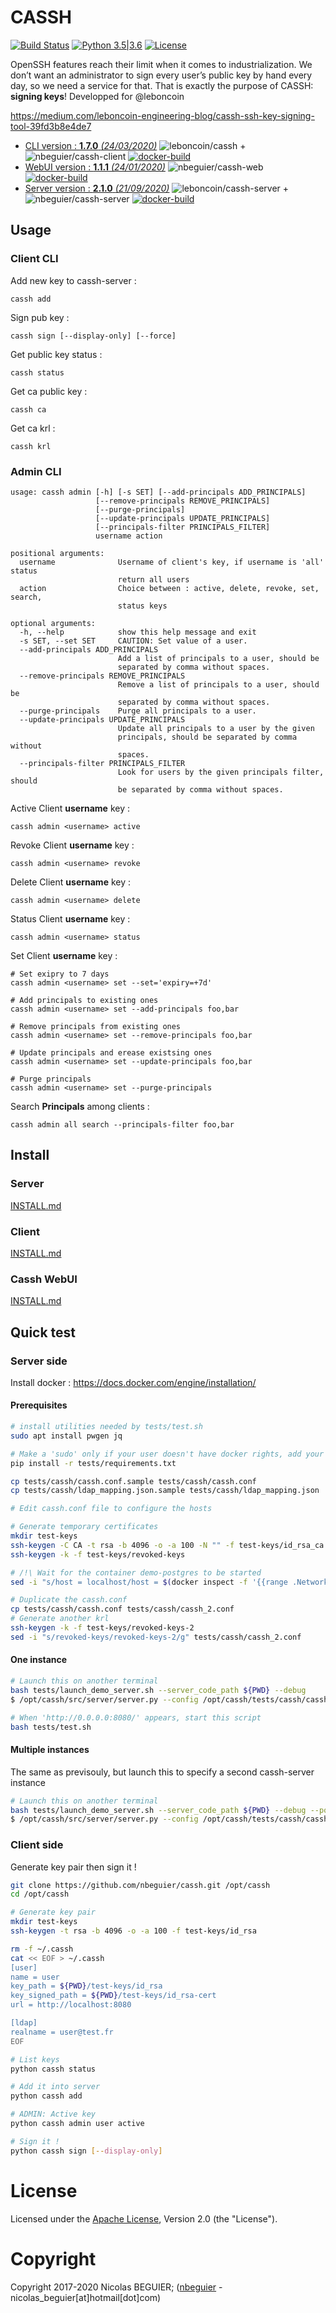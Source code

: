 # CASSH

[![Build Status](https://travis-ci.org/nbeguier/cassh.svg?branch=master)](https://travis-ci.org/nbeguier/cassh) [![Python 3.5|3.6](https://img.shields.io/badge/python-3.5|3.8-green.svg)](https://www.python.org/) [![License](https://img.shields.io/github/license/nbeguier/cassh?color=blue)](https://github.com/nbeguier/cassh/blob/master/LICENSE)

OpenSSH features reach their limit when it comes to industrialization. We don’t want an administrator to sign every user’s public key by hand every day, so we need a service for that. That is exactly the purpose of CASSH: **signing keys**!
Developped for @leboncoin

https://medium.com/leboncoin-engineering-blog/cassh-ssh-key-signing-tool-39fd3b8e4de7

  - [CLI version : **1.7.0** *(24/03/2020)*](src/client/CHANGELOG.md) ![leboncoin/cassh](https://img.shields.io/docker/pulls/leboncoin/cassh) + ![nbeguier/cassh-client](https://img.shields.io/docker/pulls/nbeguier/cassh-client) [![docker-build](https://img.shields.io/docker/cloud/automated/nbeguier/cassh-client)](https://hub.docker.com/r/nbeguier/cassh-client)
  - [WebUI version : **1.1.1** *(24/01/2020)*](src/server/web/CHANGELOG.md) ![nbeguier/cassh-web](https://img.shields.io/docker/pulls/nbeguier/cassh-web) [![docker-build](https://img.shields.io/docker/cloud/automated/nbeguier/cassh-web)](https://hub.docker.com/r/nbeguier/cassh-web)
  - [Server version : **2.1.0** *(21/09/2020)*](src/server/CHANGELOG.md) ![leboncoin/cassh-server](https://img.shields.io/docker/pulls/leboncoin/cassh-server) + ![nbeguier/cassh-server](https://img.shields.io/docker/pulls/nbeguier/cassh-server) [![docker-build](https://img.shields.io/docker/cloud/automated/nbeguier/cassh-server)](https://hub.docker.com/r/nbeguier/cassh-server)

## Usage

### Client CLI

Add new key to cassh-server :
```
cassh add
```

Sign pub key :
```
cassh sign [--display-only] [--force]
```

Get public key status :
```
cassh status
```

Get ca public key :
```
cassh ca
```

Get ca krl :
```
cassh krl
```

### Admin CLI

```
usage: cassh admin [-h] [-s SET] [--add-principals ADD_PRINCIPALS]
                   [--remove-principals REMOVE_PRINCIPALS]
                   [--purge-principals]
                   [--update-principals UPDATE_PRINCIPALS]
                   [--principals-filter PRINCIPALS_FILTER]
                   username action

positional arguments:
  username              Username of client's key, if username is 'all' status
                        return all users
  action                Choice between : active, delete, revoke, set, search,
                        status keys

optional arguments:
  -h, --help            show this help message and exit
  -s SET, --set SET     CAUTION: Set value of a user.
  --add-principals ADD_PRINCIPALS
                        Add a list of principals to a user, should be
                        separated by comma without spaces.
  --remove-principals REMOVE_PRINCIPALS
                        Remove a list of principals to a user, should be
                        separated by comma without spaces.
  --purge-principals    Purge all principals to a user.
  --update-principals UPDATE_PRINCIPALS
                        Update all principals to a user by the given
                        principals, should be separated by comma without
                        spaces.
  --principals-filter PRINCIPALS_FILTER
                        Look for users by the given principals filter, should
                        be separated by comma without spaces.
```

Active Client **username** key :
```
cassh admin <username> active
```

Revoke Client **username** key :
```
cassh admin <username> revoke
```

Delete Client **username** key :
```
cassh admin <username> delete
```

Status Client **username** key :
```
cassh admin <username> status
```

Set Client **username** key :
```
# Set exipry to 7 days
cassh admin <username> set --set='expiry=+7d'

# Add principals to existing ones
cassh admin <username> set --add-principals foo,bar

# Remove principals from existing ones
cassh admin <username> set --remove-principals foo,bar

# Update principals and erease existsing ones
cassh admin <username> set --update-principals foo,bar

# Purge principals
cassh admin <username> set --purge-principals
```

Search **Principals** among clients :
```
cassh admin all search --principals-filter foo,bar
```

## Install

### Server

[INSTALL.md](src/server/INSTALL.md)

### Client

[INSTALL.md](src/client/INSTALL.md)

### Cassh WebUI

[INSTALL.md](src/server/web/INSTALL.md)


## Quick test

### Server side

Install docker : https://docs.docker.com/engine/installation/

#### Prerequisites

```bash
# install utilities needed by tests/test.sh
sudo apt install pwgen jq

# Make a 'sudo' only if your user doesn't have docker rights, add your user into docker group
pip install -r tests/requirements.txt

cp tests/cassh/cassh.conf.sample tests/cassh/cassh.conf
cp tests/cassh/ldap_mapping.json.sample tests/cassh/ldap_mapping.json

# Edit cassh.conf file to configure the hosts

# Generate temporary certificates
mkdir test-keys
ssh-keygen -C CA -t rsa -b 4096 -o -a 100 -N "" -f test-keys/id_rsa_ca # without passphrase
ssh-keygen -k -f test-keys/revoked-keys

# /!\ Wait for the container demo-postgres to be started
sed -i "s/host = localhost/host = $(docker inspect -f '{{range .NetworkSettings.Networks}}{{.IPAddress}}{{end}}' demo-postgres)/g" tests/cassh/cassh.conf

# Duplicate the cassh.conf
cp tests/cassh/cassh.conf tests/cassh/cassh_2.conf
# Generate another krl
ssh-keygen -k -f test-keys/revoked-keys-2
sed -i "s/revoked-keys/revoked-keys-2/g" tests/cassh/cassh_2.conf
```

#### One instance


```bash
# Launch this on another terminal
bash tests/launch_demo_server.sh --server_code_path ${PWD} --debug
$ /opt/cassh/src/server/server.py --config /opt/cassh/tests/cassh/cassh.conf

# When 'http://0.0.0.0:8080/' appears, start this script
bash tests/test.sh
```

#### Multiple instances

The same as previsouly, but launch this to specify a second cassh-server instance

```bash
# Launch this on another terminal
bash tests/launch_demo_server.sh --server_code_path ${PWD} --debug --port 8081
$ /opt/cassh/src/server/server.py --config /opt/cassh/tests/cassh/cassh_2.conf
```


### Client side

Generate key pair then sign it !

```bash
git clone https://github.com/nbeguier/cassh.git /opt/cassh
cd /opt/cassh

# Generate key pair
mkdir test-keys
ssh-keygen -t rsa -b 4096 -o -a 100 -f test-keys/id_rsa

rm -f ~/.cassh
cat << EOF > ~/.cassh
[user]
name = user
key_path = ${PWD}/test-keys/id_rsa
key_signed_path = ${PWD}/test-keys/id_rsa-cert
url = http://localhost:8080

[ldap]
realname = user@test.fr
EOF

# List keys
python cassh status

# Add it into server
python cassh add

# ADMIN: Active key
python cassh admin user active

# Sign it !
python cassh sign [--display-only]
```

# License
Licensed under the [Apache License](https://github.com/nbeguier/cassh/blob/master/LICENSE), Version 2.0 (the "License").

# Copyright
Copyright 2017-2020 Nicolas BEGUIER; ([nbeguier](https://beguier.eu/nicolas/) - nicolas_beguier[at]hotmail[dot]com)
